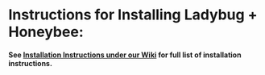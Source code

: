 # Instructions for Installing Ladybug + Honeybee:

#### See [Installation Instructions under our Wiki](https://github.com/mostaphaRoudsari/ladybug/wiki/Installation-Instructions) for full list of installation instructions.
